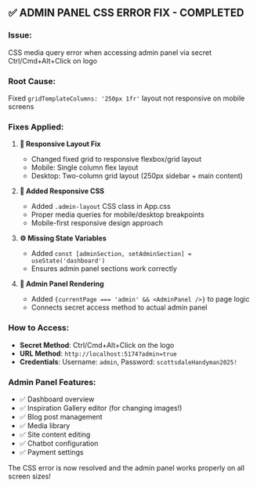 ## ✅ ADMIN PANEL CSS ERROR FIX - COMPLETED

### **Issue:** 
CSS media query error when accessing admin panel via secret Ctrl/Cmd+Alt+Click on logo

### **Root Cause:** 
Fixed `gridTemplateColumns: '250px 1fr'` layout not responsive on mobile screens

### **Fixes Applied:**

1. **🔧 Responsive Layout Fix**
   - Changed fixed grid to responsive flexbox/grid layout
   - Mobile: Single column flex layout
   - Desktop: Two-column grid layout (250px sidebar + main content)

2. **📱 Added Responsive CSS** 
   - Added `.admin-layout` CSS class in App.css
   - Proper media queries for mobile/desktop breakpoints
   - Mobile-first responsive design approach

3. **⚙️ Missing State Variables**
   - Added `const [adminSection, setAdminSection] = useState('dashboard')`
   - Ensures admin panel sections work correctly

4. **🔗 Admin Panel Rendering**
   - Added `{currentPage === 'admin' && <AdminPanel />}` to page logic
   - Connects secret access method to actual admin panel

### **How to Access:**
- **Secret Method**: Ctrl/Cmd+Alt+Click on the logo
- **URL Method**: `http://localhost:5174?admin=true`
- **Credentials**: Username: `admin`, Password: `scottsdaleHandyman2025!`

### **Admin Panel Features:**
- ✅ Dashboard overview
- ✅ Inspiration Gallery editor (for changing images!)
- ✅ Blog post management
- ✅ Media library
- ✅ Site content editing
- ✅ Chatbot configuration
- ✅ Payment settings

The CSS error is now resolved and the admin panel works properly on all screen sizes!
